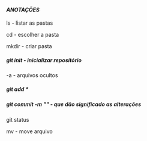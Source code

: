 #### *ANOTAÇÕES*



ls - listar as pastas

cd - escolher a pasta

mkdir - criar pasta

##### git init - inicializar repositório

-a - arquivos ocultos

##### git add *

##### git commit -m "" -  que dão significado as alterações

git status

mv - move arquivo
